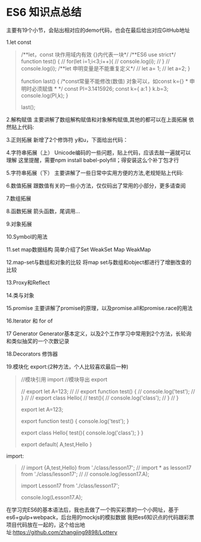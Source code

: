 <h1>
ES6 知识点总结
</h1>

<p>主要有19个小节，会贴出相对应的demo代码，也会在最后给出对应GitHub地址</p>

1.let const
<blockquote>
/**let，const 块作用域内有效  {}内代表一块*/
/**ES6 use strict*/
function test() {
    // for(let i=1;i<3;i++){
    //     console.log(i);
    // }
    // console.log(i);
    /**let 申明变量是不能重复定义*/
    // let a= 1;
    // let a=2;
}

function last() {
    /*const常量不能修改(数值)  对象可以，如const k={}
    * 申明时必须赋值
    * */
    const PI=3.1415926;
    const k={
        a:1
    }
    k.b=3;
    console.log(PI,k);
}

last();
</blockquote>

2.解构赋值
主要讲解了数组解构赋值和对象解构赋值,其他的都可以在上面拓展
依然贴上代码:

3.正则拓展
新增了2个修饰符 y和u，下面给出代码：

4.字符串拓展（上）
Unicode编码的一些问题，贴上代码，应该去敲一遍就可以理解
这里提醒，需要npm install babel-polyfill；得安装这么个补丁包才行

5.字符串拓展（下）
主要讲解了一些日常中实用方便的方法,老规矩贴上代码:

6.数值拓展
跟数值有关的一些小方法，仅仅码出了常用的小部分，更多请查阅

7.数组拓展

8.函数拓展
箭头函数，尾调用...

9.对象拓展

10.Symbol的用法

11.set map数据结构
简单介绍了Set WeakSet Map WeakMap

12.map-set与数组和对象的比较
将map set与数组和object都进行了增删改查的比较

13.Proxy和Reflect

14.类与对象

15.promise
主要讲解了promise的原理，以及promise.all和promise.race的用法

16.Iterator 和 for of

17 Generator
Generator基本定义，以及2个工作学习中常用到2个方法，长轮询和类似抽奖的一个次数记录

18.Decorators
修饰器

19.模块化
export:(2种方法，个人比较喜欢最后一种)
<blockquote>
//模块引用 import
//模块导出 export

// export let A=123;
//
// export function test() {
//     console.log('test');
// }
//
// export class Hello{
//     test(){
//         console.log('class');
//     }
// }

export let A=123;

export function test() {
    console.log('test');
}

export class Hello{
    test(){
        console.log('class');
    }
}

export default{
    A,test,Hello
}
</blockquote>
import:
<blockquote>
// import {A,test,Hello} from './class/lesson17';
// import * as lesson17 from './class/lesson17';
//
// console.log(lesson17.A);

import Lesson17 from './class/lesson17';

console.log(Lesson17.A);
</blockquote>

在学习完ES6的基本语法后，我也去做了一个购买彩票的一个小网址，基于es6+gulp+webpack，后台用的mockjs的模拟数据
我把es6知识点的代码跟彩票项目代码放在一起的，这个给出地址:<https://github.com/zhangjing9898/Lottery>
